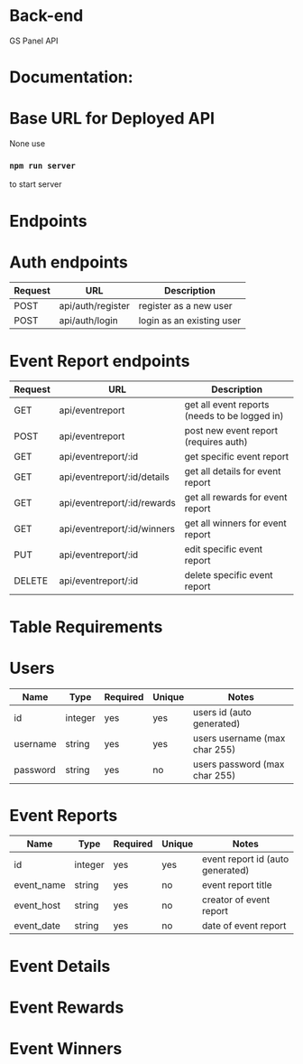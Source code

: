 # Back-end

GS Panel API

# Documentation:

# Base URL for Deployed API

None use 

### `npm run server` 

to start server

# Endpoints

# Auth endpoints

| Request | URL               | Description                               |
| ------- | ----------------- | ----------------------------------------- |
| POST    | api/auth/register | register as a new user                    |
| POST    | api/auth/login    | login as an existing user                 |

# Event Report endpoints

| Request | URL                         | Description                                   |
| ------- | --------------------------- | --------------------------------------------- |
| GET     | api/eventreport             | get all event reports (needs to be logged in) |
| POST    | api/eventreport             | post new event report (requires auth)         |
| GET     | api/eventreport/:id         | get specific event report                     |
| GET     | api/eventreport/:id/details | get all details for event report              |
| GET     | api/eventreport/:id/rewards | get all rewards for event report              |
| GET     | api/eventreport/:id/winners | get all winners for event report              |
| PUT     | api/eventreport/:id         | edit specific event report                    |
| DELETE  | api/eventreport/:id         | delete specific event report                  |

# Table Requirements

# Users

| Name     | Type    | Required | Unique | Notes                         |
| -------- | ------- | -------- | ------ | ----------------------------- |
| id       | integer | yes      | yes    | users id (auto generated)     |
| username | string  | yes      | yes    | users username (max char 255) |
| password | string  | yes      | no     | users password (max char 255) |

# Event Reports

| Name        | Type    | Required | Unique | Notes                            |
| ----------- | ------- | -------- | ------ | -------------------------------- |
| id          | integer | yes      | yes    | event report id (auto generated) |
| event_name  | string  | yes      | no     | event report title               |
| event_host  | string  | yes      | no     | creator of event report          |
| event_date  | string  | yes      | no     | date of event report             |

# Event Details

# Event Rewards

# Event Winners